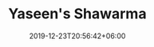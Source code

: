 ---
title: "Yaseen's Shawarma"
date: 2019-12-23T20:56:42+06:00
type: portfolio
image: "images/projects/yaseenshawarma.png"
category: ["Web Development - PHP"]
project_images: ["images/projects/project-details-image-one.jpg", "images/projects/project-details-image-two.jpg"]
---